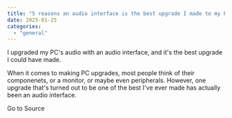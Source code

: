 ```yaml
---
title: "5 reasons an audio interface is the best upgrade I made to my PC"
date: 2025-01-25
categories: 
  - "general"
---
```


I upgraded my PC's audio with an audio interface, and it's the best upgrade I could have made.

When it comes to making PC upgrades, most people think of their componenets, or a monitor, or maybe even peripherals. However, one upgrade that's turned out to be one of the best I've ever made has actually been an audio interface.

Go to Source
